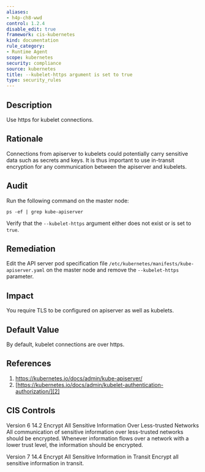 ```yaml
---
aliases:
- h4p-ch8-wwd
control: 1.2.4
disable_edit: true
framework: cis-kubernetes
kind: documentation
rule_category:
- Runtime Agent
scope: kubernetes
security: compliance
source: kubernetes
title: --kubelet-https argument is set to true
type: security_rules
---
```


## Description

Use https for kubelet connections.

## Rationale

Connections from apiserver to kubelets could potentially carry sensitive data such as secrets and keys. It is thus important to use in-transit encryption for any communication between the apiserver and kubelets.

## Audit

Run the following command on the master node: 
```
ps -ef | grep kube-apiserver
```
Verify that the `--kubelet-https` argument either does not exist or is set to `true`.

## Remediation

Edit the API server pod specification file `/etc/kubernetes/manifests/kube-apiserver.yaml` on the master node and remove the `--kubelet-https` parameter.

## Impact

You require TLS to be configured on apiserver as well as kubelets.

## Default Value

By default, kubelet connections are over https.

## References

1. [https://kubernetes.io/docs/admin/kube-apiserver/ ][1]
2. [https://kubernetes.io/docs/admin/kubelet-authentication-authorization/][2]

## CIS Controls

Version 6 14.2 Encrypt All Sensitive Information Over Less-trusted Networks All communication of sensitive information over less-trusted networks should be encrypted. Whenever information flows over a network with a lower trust level, the information should be encrypted. 

Version 7 14.4 Encrypt All Sensitive Information in Transit Encrypt all sensitive information in transit.                

[1]: https://kubernetes.io/docs/admin/kube-apiserver/ 
[2]: https://kubernetes.io/docs/admin/kubelet-authentication-authorization/
